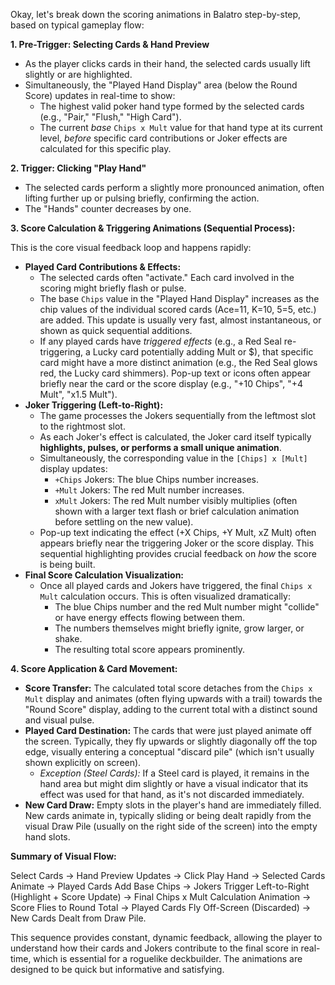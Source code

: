 Okay, let's break down the scoring animations in Balatro step-by-step, based on typical gameplay flow:

**1. Pre-Trigger: Selecting Cards & Hand Preview**

*   As the player clicks cards in their hand, the selected cards usually lift slightly or are highlighted.
*   Simultaneously, the "Played Hand Display" area (below the Round Score) updates in real-time to show:
    *   The highest valid poker hand type formed by the selected cards (e.g., "Pair," "Flush," "High Card").
    *   The current *base* `Chips x Mult` value for that hand type at its current level, *before* specific card contributions or Joker effects are calculated for this specific play.

**2. Trigger: Clicking "Play Hand"**

*   The selected cards perform a slightly more pronounced animation, often lifting further up or pulsing briefly, confirming the action.
*   The "Hands" counter decreases by one.

**3. Score Calculation & Triggering Animations (Sequential Process):**

This is the core visual feedback loop and happens rapidly:

*   **Played Card Contributions & Effects:**
    *   The selected cards often "activate." Each card involved in the scoring might briefly flash or pulse.
    *   The base `Chips` value in the "Played Hand Display" increases as the chip values of the individual scored cards (Ace=11, K=10, 5=5, etc.) are added. This update is usually very fast, almost instantaneous, or shown as quick sequential additions.
    *   If any played cards have *triggered effects* (e.g., a Red Seal re-triggering, a Lucky card potentially adding Mult or $), that specific card might have a more distinct animation (e.g., the Red Seal glows red, the Lucky card shimmers). Pop-up text or icons often appear briefly near the card or the score display (e.g., "+10 Chips", "+4 Mult", "x1.5 Mult").
*   **Joker Triggering (Left-to-Right):**
    *   The game processes the Jokers sequentially from the leftmost slot to the rightmost slot.
    *   As each Joker's effect is calculated, the Joker card itself typically **highlights, pulses, or performs a small unique animation**.
    *   Simultaneously, the corresponding value in the `[Chips] x [Mult]` display updates:
        *   `+Chips` Jokers: The blue Chips number increases.
        *   `+Mult` Jokers: The red Mult number increases.
        *   `xMult` Jokers: The red Mult number visibly multiplies (often shown with a larger text flash or brief calculation animation before settling on the new value).
    *   Pop-up text indicating the effect (+X Chips, +Y Mult, xZ Mult) often appears briefly near the triggering Joker or the score display. This sequential highlighting provides crucial feedback on *how* the score is being built.
*   **Final Score Calculation Visualization:**
    *   Once all played cards and Jokers have triggered, the final `Chips x Mult` calculation occurs. This is often visualized dramatically:
        *   The blue Chips number and the red Mult number might "collide" or have energy effects flowing between them.
        *   The numbers themselves might briefly ignite, grow larger, or shake.
        *   The resulting total score appears prominently.

**4. Score Application & Card Movement:**

*   **Score Transfer:** The calculated total score detaches from the `Chips x Mult` display and animates (often flying upwards with a trail) towards the "Round Score" display, adding to the current total with a distinct sound and visual pulse.
*   **Played Card Destination:** The cards that were just played animate off the screen. Typically, they fly upwards or slightly diagonally off the top edge, visually entering a conceptual "discard pile" (which isn't usually shown explicitly on screen).
    *   *Exception (Steel Cards):* If a Steel card is played, it remains in the hand area but might dim slightly or have a visual indicator that its effect was used for that hand, as it's not discarded immediately.
*   **New Card Draw:** Empty slots in the player's hand are immediately filled. New cards animate in, typically sliding or being dealt rapidly from the visual Draw Pile (usually on the right side of the screen) into the empty hand slots.

**Summary of Visual Flow:**

Select Cards -> Hand Preview Updates -> Click Play Hand -> Selected Cards Animate -> Played Cards Add Base Chips -> Jokers Trigger Left-to-Right (Highlight + Score Update) -> Final Chips x Mult Calculation Animation -> Score Flies to Round Total -> Played Cards Fly Off-Screen (Discarded) -> New Cards Dealt from Draw Pile.

This sequence provides constant, dynamic feedback, allowing the player to understand how their cards and Jokers contribute to the final score in real-time, which is essential for a roguelike deckbuilder. The animations are designed to be quick but informative and satisfying.
